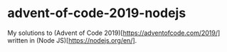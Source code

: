 # advent-of-code-2019-nodejs

My solutions to (Advent of Code 2019)[https://adventofcode.com/2019/] written in (Node JS)[https://nodejs.org/en/].
